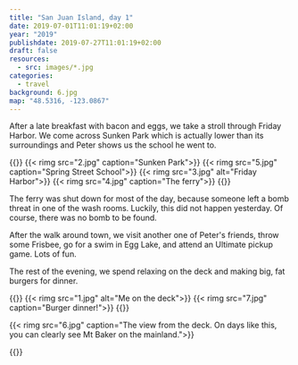 ```yaml
---
title: "San Juan Island, day 1"
date: 2019-07-01T11:01:19+02:00
year: "2019"
publishdate: 2019-07-27T11:01:19+02:00
draft: false
resources:
  - src: images/*.jpg
categories:
  - travel
background: 6.jpg
map: "48.5316, -123.0867"
---
```


After a late breakfast with bacon and eggs, we take a stroll through Friday
Harbor. We come across Sunken Park which is actually lower than its surroundings
and Peter shows us the school he went to.

<!--more-->

{{<gallery>}}
{{< rimg src="2.jpg" caption="Sunken Park">}}
{{< rimg src="5.jpg" caption="Spring Street School">}}
{{< rimg src="3.jpg" alt="Friday Harbor">}}
{{< rimg src="4.jpg" caption="The ferry">}}
{{</gallery>}}

The ferry was shut down for most of the day, because someone left a bomb threat
in one of the wash rooms. Luckily, this did not happen yesterday. Of course,
there was no bomb to be found.

After the walk around town, we visit another one of Peter's friends, throw some
Frisbee, go for a swim in Egg Lake, and attend an Ultimate pickup game. Lots of
fun.

The rest of the evening, we spend relaxing on the deck and making big, fat
burgers for dinner.

{{<gallery>}}
{{< rimg src="1.jpg" alt="Me on the deck">}}
{{< rimg src="7.jpg" caption="Burger dinner!">}}
{{</gallery>}}

{{< rimg src="6.jpg" caption="The view from the deck. On days like this, you can clearly see Mt Baker on the mainland.">}}

{{<nextday>}}
